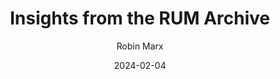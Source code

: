 ---
title: Insights from the RUM Archive
date: 2024-02-04
description: In this talk, we first discuss how the RUM Archive works underneath; the data it holds and some examples on how to extract it yourself. We then move to analyzing some of the data contained within, looking at differences between for example browsers, operating systems and devices, and how those can impact performance metrics. We also discuss RUM-specific challenges, such as dealing with bias and noise in the measurements, and show how this can make a big difference in the conclusions we draw from the data.
tags:
  - presentation
  - blog
author: Robin Marx
youtube: 97ZonjjslGo
conference: FOSDEM 2024
external: https://www.youtube.com/watch?v=97ZonjjslGo
---